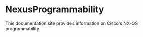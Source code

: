 # NexusProgrammability
This documentation site provides information on Cisco's NX-OS programmability
